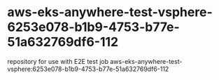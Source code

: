 # aws-eks-anywhere-test-vsphere-6253e078-b1b9-4753-b77e-51a632769df6-112
repository for use with E2E test job aws-eks-anywhere-test-vsphere:6253e078-b1b9-4753-b77e-51a632769df6-112
